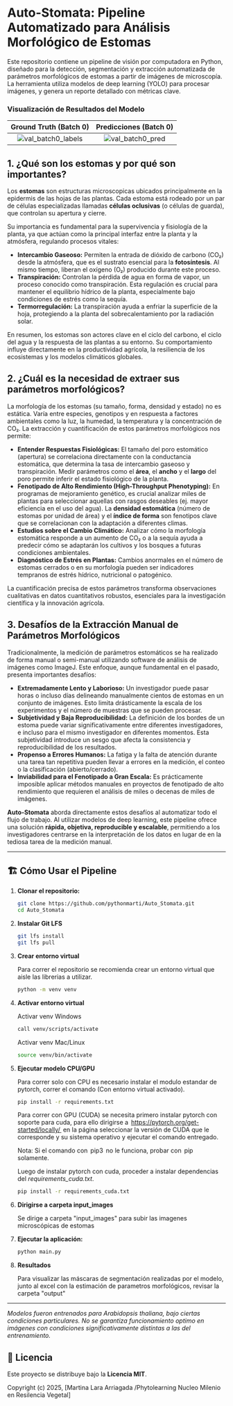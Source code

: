 # Auto-Stomata: Pipeline Automatizado para Análisis Morfológico de Estomas

Este repositorio contiene un pipeline de visión por computadora en Python, diseñado para la detección, segmentación y extracción automatizada de parámetros morfológicos de estomas a partir de imágenes de microscopía. La herramienta utiliza modelos de deep learning (YOLO) para procesar imágenes, y genera un reporte detallado con métricas clave.

### Visualización de Resultados del Modelo

| Ground Truth (Batch 0) | Predicciones (Batch 0) |
| :---: | :---: |
| ![val_batch0_labels](https://github.com/user-attachments/assets/b6d3cf89-af90-46cc-ab98-7cc575052edb) | ![val_batch0_pred](https://github.com/user-attachments/assets/630d8baf-f6f0-4954-b4d3-010e3350b2e3) |

## 1. ¿Qué son los estomas y por qué son importantes?

Los **estomas** son estructuras microscopicas ubicados principalmente en la epidermis de las hojas de las plantas. Cada estoma está rodeado por un par de células especializadas llamadas **células oclusivas** (o células de guarda), que controlan su apertura y cierre.

Su importancia es fundamental para la supervivencia y fisiología de la planta, ya que actúan como la principal interfaz entre la planta y la atmósfera, regulando procesos vitales:

-   **Intercambio Gaseoso:** Permiten la entrada de dióxido de carbono (CO₂) desde la atmósfera, que es el sustrato esencial para la **fotosíntesis**. Al mismo tiempo, liberan el oxígeno (O₂) producido durante este proceso.
-   **Transpiración:** Controlan la pérdida de agua en forma de vapor, un proceso conocido como transpiración. Esta regulación es crucial para mantener el equilibrio hídrico de la planta, especialmente bajo condiciones de estrés como la sequía.
-   **Termorregulación:** La transpiración ayuda a enfriar la superficie de la hoja, protegiendo a la planta del sobrecalentamiento por la radiación solar.

En resumen, los estomas son actores clave en el ciclo del carbono, el ciclo del agua y la respuesta de las plantas a su entorno. Su comportamiento influye directamente en la productividad agrícola, la resiliencia de los ecosistemas y los modelos climáticos globales.

## 2. ¿Cuál es la necesidad de extraer sus parámetros morfológicos?

La morfología de los estomas (su tamaño, forma, densidad y estado) no es estática. Varía entre especies, genotipos y en respuesta a factores ambientales como la luz, la humedad, la temperatura y la concentración de CO₂. La extracción y cuantificación de estos parámetros morfológicos nos permite:

-   **Entender Respuestas Fisiológicas:** El tamaño del poro estomático (apertura) se correlaciona directamente con la conductancia estomática, que determina la tasa de intercambio gaseoso y transpiración. Medir parámetros como el **área**, el **ancho** y el **largo** del poro permite inferir el estado fisiológico de la planta.
-   **Fenotipado de Alto Rendimiento (High-Throughput Phenotyping):** En programas de mejoramiento genético, es crucial analizar miles de plantas para seleccionar aquellas con rasgos deseables (ej. mayor eficiencia en el uso del agua). La **densidad estomática** (número de estomas por unidad de área) y el **índice de forma** son fenotipos clave que se correlacionan con la adaptación a diferentes climas.
-   **Estudios sobre el Cambio Climático:** Analizar cómo la morfología estomática responde a un aumento de CO₂ o a la sequía ayuda a predecir cómo se adaptarán los cultivos y los bosques a futuras condiciones ambientales.
-   **Diagnóstico de Estrés en Plantas:** Cambios anormales en el número de estomas cerrados o en su morfología pueden ser indicadores tempranos de estrés hídrico, nutricional o patogénico.

La cuantificación precisa de estos parámetros transforma observaciones cualitativas en datos cuantitativos robustos, esenciales para la investigación científica y la innovación agrícola.

## 3. Desafíos de la Extracción Manual de Parámetros Morfológicos

Tradicionalmente, la medición de parámetros estomáticos se ha realizado de forma manual o semi-manual utilizando software de análisis de imágenes como ImageJ. Este enfoque, aunque fundamental en el pasado, presenta importantes desafíos:

-   **Extremadamente Lento y Laborioso:** Un investigador puede pasar horas o incluso días delineando manualmente cientos de estomas en un conjunto de imágenes. Esto limita drásticamente la escala de los experimentos y el número de muestras que se pueden procesar.
-   **Subjetividad y Baja Reproducibilidad:** La definición de los bordes de un estoma puede variar significativamente entre diferentes investigadores, e incluso para el mismo investigador en diferentes momentos. Esta subjetividad introduce un sesgo que afecta la consistencia y reproducibilidad de los resultados.
-   **Propenso a Errores Humanos:** La fatiga y la falta de atención durante una tarea tan repetitiva pueden llevar a errores en la medición, el conteo o la clasificación (abierto/cerrado).
-   **Inviabilidad para el Fenotipado a Gran Escala:** Es prácticamente imposible aplicar métodos manuales en proyectos de fenotipado de alto rendimiento que requieren el análisis de miles o decenas de miles de imágenes.

**Auto-Stomata** aborda directamente estos desafíos al automatizar todo el flujo de trabajo. Al utilizar modelos de deep learning, este pipeline ofrece una solución **rápida, objetiva, reproducible y escalable**, permitiendo a los investigadores centrarse en la interpretación de los datos en lugar de en la tediosa tarea de la medición manual.

---

## 🏗️ Cómo Usar el Pipeline


1.  **Clonar el repositorio:**
    ```bash
    git clone https://github.com/pythonmarti/Auto_Stomata.git
    cd Auto_Stomata
    ```
2.  **Instalar Git LFS**
    ```bash
    git lfs install
    git lfs pull
    ```
3.  **Crear entorno virtual**

    Para correr el repositorio se recomienda crear un entorno virtual que aisle las librerias a utilizar.

    ```bash
    python -m venv venv
    ```
4.  **Activar entorno virtual**

    Activar venv Windows

    ```bash
    call venv/scripts/activate
    ```

    Activar venv Mac/Linux

    ```bash
    source venv/bin/activate
    ```

5.  **Ejecutar modelo CPU/GPU**

    Para correr solo con CPU es necesario instalar el modulo estandar de pytorch, correr el comando (Con entorno virtual activado).

    ```bash
    pip install -r requirements.txt
    ```

    Para correr con GPU (CUDA) se necesita primero instalar pytorch con soporte para cuda, para ello dirigirse a ⁠ https://pytorch.org/get-started/locally/ ⁠ en la página seleccionar la versión de CUDA que le corresponde y su sistema operativo y ejecutar el comando entregado.

    Nota: Si el comando con ⁠ pip3 ⁠ no le funciona, probar con ⁠ pip ⁠ solamente.

    Luego de instalar pytorch con cuda, proceder a instalar dependencias del *requirements_cuda.txt*.

    ```bash
    pip install -r requirements_cuda.txt
    ```

6.  **Dirigirse a carpeta input_images**

    Se dirige a carpeta "input_images" para subir las imagenes microscópicas de estomas

7.  **Ejecutar la aplicación:**
    ```bash
    python main.py
    ```
8.  **Resultados**

    Para visualizar las máscaras de segmentación realizadas por el modelo, junto al excel con la estimación de parametros morfológicos, revisar la carpeta "output"

---

*Modelos fueron entrenados para Arabidopsis thaliana, bajo ciertas condiciones particulares. No se garantiza funcionamiento optimo en imágenes con condiciones significativamente distintas a las del entrenamiento.*

## 📄 Licencia

Este proyecto se distribuye bajo la **Licencia MIT**.

Copyright (c) 2025, [Martina Lara Arriagada /Phytolearning Nucleo Milenio en Resilencia Vegetal]
